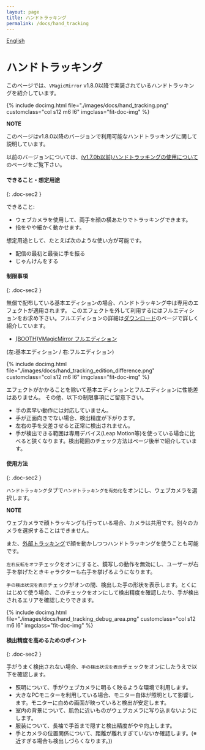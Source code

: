 ```yaml
---
layout: page
title: ハンドトラッキング
permalink: /docs/hand_tracking
---
```


[English](../en/docs/hand_tracking)

# ハンドトラッキング

このページでは、`VMagicMirror` v1.8.0以降で実装されているハンドトラッキングを紹介しています。

<div class="row">
{% include docimg.html file="./images/docs/hand_tracking.png" customclass="col s12 m6 l6" imgclass="fit-doc-img" %}
</div>


<div class="note-area" markdown="1">

**NOTE**

このページはv1.8.0以降のバージョンで利用可能なハンドトラッキングに関して説明しています。

以前のバージョンについては、[(v1.7.0b以前)ハンドトラッキングの使用について](../tips/using_hand_tracking)のページをご覧下さい。

</div>


#### できること・想定用途
{: .doc-sec2 }

できること:

<div class="doc-ul" markdown="1">

- ウェブカメラを使用して、両手を顔の横あたりでトラッキングできます。
- 指をやや細かく動かせます。

</div>

想定用途として、たとえば次のような使い方が可能です。

<div class="doc-ul" markdown="1">

- 配信の最初と最後に手を振る
- じゃんけんをする

</div>


#### 制限事項
{: .doc-sec2 }

無償で配布している基本エディションの場合、ハンドトラッキング中は専用のエフェクトが適用されます。
このエフェクトを外して利用するにはフルエディションをお求め下さい。フルエディションの詳細は[ダウンロード](../download)のページで詳しく紹介しています。

<div class="doc-ul" markdown="1">

- [(BOOTH)VMagicMirror フルエディション](https://baku-dreameater.booth.pm/items/3064040)

</div>

(左:基本エディション / 右:フルエディション)

<div class="row">
{% include docimg.html file="./images/docs/hand_tracking_edition_difference.png" customclass="col s12 m6 l6" imgclass="fit-doc-img" %}
</div>

エフェクトがかかることを除いて基本エディションとフルエディションに性能差はありません。
その他、以下の制限事項にご留意下さい。

<div class="doc-ul" markdown="1">

- 手の素早い動作には対応していません。
- 手が正面向きでない場合、検出精度が下がります。
- 左右の手を交差させると正常に検出されません。
- 手が検出できる範囲は専用デバイス(Leap Motion等)を使っている場合に比べると狭くなります。検出範囲のチェック方法はページ後半で紹介しています。

</div>


#### 使用方法
{: .doc-sec2 }

`ハンドトラッキング`タブで`ハンドトラッキングを有効化`をオンにし、ウェブカメラを選択します。

<div class="note-area">

**NOTE**

ウェブカメラで顔トラッキングも行っている場合、カメラは共用です。別々のカメラを選択することはできません。

また、[外部トラッキング](./external_tracker)で顔を動かしつつハンドトラッキングを使うことも可能です。

</div>

`左右反転をオフ`チェックをオンにすると、鏡写しの動作を無効にし、ユーザーが右手を挙げたときキャラクターも右手を挙げるようになります。

`手の検出状況を表示`チェックがオンの間、検出した手の形状を表示します。とくにはじめて使う場合、このチェックをオンにして検出精度を確認したり、手が検出されるエリアを確認したりできます。

<div class="row">
{% include docimg.html file="./images/docs/hand_tracking_debug_area.png" customclass="col s12 m6 l6" imgclass="fit-doc-img" %}
</div>


#### 検出精度を高めるためのポイント
{: .doc-sec2 }

手がうまく検出されない場合、`手の検出状況を表示`チェックをオンにしたうえで以下を確認します。

<div class="doc-ul" markdown="1">

- 照明について、手がウェブカメラに明るく映るような環境で利用します。
- 大きなPCモニターを利用している場合、モニター自体が照明として影響します。モニターに白めの画面が映っていると検出が安定します。
- 室内の背景について、肌色に近いものがウェブカメラに写り込まないようにします。
- 服装について、長袖で手首まで隠すと検出精度がやや向上します。
- 手とカメラの位置関係について、距離が離れすぎていないか確認します。(※近すぎる場合も検出しづらくなります。))

</div>
